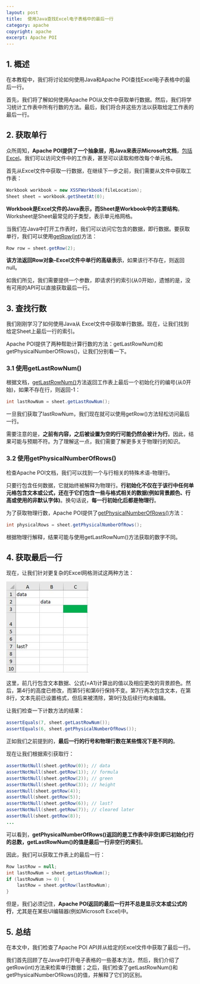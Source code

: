 ```yaml
---
layout: post
title:  使用Java查找Excel电子表格中的最后一行
category: apache
copyright: apache
excerpt: Apache POI
---
```


## 1. 概述

在本教程中，我们将讨论如何使用Java和Apache POI查找Excel电子表格中的最后一行。

首先，我们将了解如何使用Apache POI从文件中获取单行数据。然后，我们将学习统计工作表中所有行数的方法。最后，我们将合并这些方法以获取给定工作表的最后一行。

## 2. 获取单行

众所周知，**Apache POI提供了一个抽象层，用Java来表示Microsoft文档**，[包括Excel](https://www.baeldung.com/java-microsoft-excel)。我们可以访问文件中的工作表，甚至可以读取和修改每个单元格。

首先从Excel文件中获取一行数据，在继续下一步之前，我们需要从文件中获取工作表：

```java
Workbook workbook = new XSSFWorkbook(fileLocation);
Sheet sheet = workbook.getSheetAt(0);
```

**Workbook是Excel文件的Java表示，而Sheet是Workbook中的主要结构**。Worksheet是Sheet最常见的子类型，表示单元格网格。

当我们在Java中打开工作表时，我们可以访问它包含的数据，即行数据。要获取单行，我们可以使用[getRow(int)](https://poi.apache.org/apidocs/dev/org/apache/poi/ss/usermodel/Sheet.html#getRow-int-)方法：

```java
Row row = sheet.getRow(2);
```

**该方法返回Row对象–Excel文件中单行的高级表示**，如果该行不存在，则返回null。

如我们所见，我们需要提供一个参数，即请求行的索引(从0开始)，遗憾的是，没有可用的API可以直接获取最后一行。

## 3. 查找行数

我们刚刚学习了如何使用Java从 Excel文件中获取单行数据。现在，让我们找到给定Sheet上最后一行的索引。

Apache POI提供了两种帮助计算行数的方法：getLastRowNum()和getPhysicalNumberOfRows()，让我们分别看一下。

### 3.1 使用getLastRowNum()

根据文档，[getLastRowNum()](https://poi.apache.org/apidocs/dev/org/apache/poi/ss/usermodel/Sheet.html#getLastRowNum--)方法返回工作表上最后一个初始化行的编号(从0开始)，如果不存在行，则返回-1：

```java
int lastRowNum = sheet.getLastRowNum();
```

一旦我们获取了lastRowNum，我们现在就可以使用getRow()方法轻松访问最后一行。

需要注意的是，**之前有内容，之后被设置为空的行可能仍然会被计为行**。因此，结果可能与预期不符。为了理解这一点，我们需要了解更多关于物理行的知识。

### 3.2 使用getPhysicalNumberOfRows()

检查Apache POI文档，我们可以找到一个与行相关的特殊术语-物理行。

只要行包含任何数据，它就始终被解释为物理行。**行初始化不仅在于该行中任何单元格包含文本或公式，还在于它们包含一些与格式相关的数据(例如背景颜色、行高或使用的非默认字体)**。换句话说，**每一行初始化后都是物理行**。

为了获取物理行数，Apache POI提供了[getPhysicalNumberOfRows()](https://poi.apache.org/apidocs/dev/org/apache/poi/ss/usermodel/Sheet.html#getPhysicalNumberOfRows--)方法：

```java
int physicalRows = sheet.getPhysicalNumberOfRows();
```

根据物理行解释，结果可能与使用getLastRowNum()方法获取的数字不同。

## 4. 获取最后一行

现在，让我们针对更复杂的Excel网格测试这两种方法：

![](/assets/images/2025/apache/javaexcelfindlastrow01.png)

这里，前几行包含文本数据、公式(=A1)计算出的值以及相应更改的背景颜色。然后，第4行的高度已修改，而第5行和第6行保持不变。第7行再次包含文本，在第8行，文本先前已设置格式，但后来被清除，第9行及后续行均未编辑。

让我们检查一下计数方法的结果：

```java
assertEquals(7, sheet.getLastRowNum());
assertEquals(6, sheet.getPhysicalNumberOfRows());
```

正如我们之前提到的，**最后一行的行号和物理行数在某些情况下是不同的**。

现在让我们根据索引获取行：

```java
assertNotNull(sheet.getRow(0)); // data
assertNotNull(sheet.getRow(1)); // formula
assertNotNull(sheet.getRow(2)); // green
assertNotNull(sheet.getRow(3)); // height
assertNull(sheet.getRow(4));
assertNull(sheet.getRow(5));
assertNotNull(sheet.getRow(6)); // last?
assertNotNull(sheet.getRow(7)); // cleared later
assertNull(sheet.getRow(8));
...
```

可以看到，**getPhysicalNumberOfRows()返回的是工作表中非空(即已初始化)行的总数，getLastRowNum()的值是最后一行非空行的索引**。

因此，我们可以获取工作表上的最后一行：

```java
Row lastRow = null;
int lastRowNum = sheet.getLastRowNum();
if (lastRowNum >= 0) {
    lastRow = sheet.getRow(lastRowNum);
}
```

但是，我们必须记住，**Apache POI返回的最后一行并不总是显示文本或公式的行**，尤其是在某些UI编辑器(例如Microsoft Excel)中。

## 5. 总结

在本文中，我们检查了Apache POI API并从给定的Excel文件中获取了最后一行。

我们首先回顾了在Java中打开电子表格的一些基本方法，然后，我们介绍了getRow(int)方法来检索单行数据；之后，我们检查了getLastRowNum()和getPhysicalNumberOfRows()的值，并解释了它们的区别。